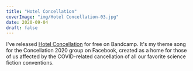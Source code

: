```yaml
---
title: "Hotel Concellation"
coverImage: "img/Hotel Concellation-03.jpg"
date: 2020-09-04
draft: false
---
```


I've released [Hotel Concellation](https://davestagner.bandcamp.com/album/hotel-concellation) for free on Bandcamp. It's my theme song for the Concellation 2020 group on Facebook, created as a home for those of us affected by the COVID-related cancellation of all our favorite science fiction conventions. 

